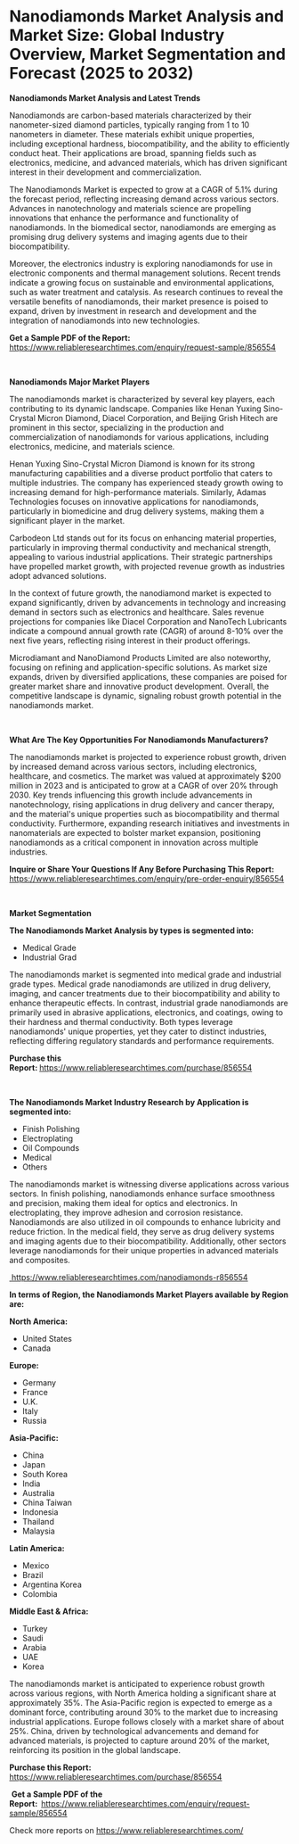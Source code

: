 <p><h1>Nanodiamonds Market Analysis and Market Size: Global Industry Overview, Market Segmentation and Forecast (2025 to 2032)</h1></p><p><strong>Nanodiamonds Market Analysis and Latest Trends</strong></p>
<p><p>Nanodiamonds are carbon-based materials characterized by their nanometer-sized diamond particles, typically ranging from 1 to 10 nanometers in diameter. These materials exhibit unique properties, including exceptional hardness, biocompatibility, and the ability to efficiently conduct heat. Their applications are broad, spanning fields such as electronics, medicine, and advanced materials, which has driven significant interest in their development and commercialization.</p><p>The Nanodiamonds Market is expected to grow at a CAGR of 5.1% during the forecast period, reflecting increasing demand across various sectors. Advances in nanotechnology and materials science are propelling innovations that enhance the performance and functionality of nanodiamonds. In the biomedical sector, nanodiamonds are emerging as promising drug delivery systems and imaging agents due to their biocompatibility.</p><p>Moreover, the electronics industry is exploring nanodiamonds for use in electronic components and thermal management solutions. Recent trends indicate a growing focus on sustainable and environmental applications, such as water treatment and catalysis. As research continues to reveal the versatile benefits of nanodiamonds, their market presence is poised to expand, driven by investment in research and development and the integration of nanodiamonds into new technologies.</p></p>
<p><strong>Get a Sample PDF of the Report:&nbsp;</strong> <a href="https://www.reliableresearchtimes.com/enquiry/request-sample/856554?utm_campaign=2205&utm_medium=2&utm_source=Github&utm_content=ia&utm_term=31032025&utm_id=nanodiamonds">https://www.reliableresearchtimes.com/enquiry/request-sample/856554</a></p>
<p>&nbsp;</p>
<p><strong>Nanodiamonds Major Market Players</strong></p>
<p><p>The nanodiamonds market is characterized by several key players, each contributing to its dynamic landscape. Companies like Henan Yuxing Sino-Crystal Micron Diamond, Diacel Corporation, and Beijing Grish Hitech are prominent in this sector, specializing in the production and commercialization of nanodiamonds for various applications, including electronics, medicine, and materials science.</p><p>Henan Yuxing Sino-Crystal Micron Diamond is known for its strong manufacturing capabilities and a diverse product portfolio that caters to multiple industries. The company has experienced steady growth owing to increasing demand for high-performance materials. Similarly, Adamas Technologies focuses on innovative applications for nanodiamonds, particularly in biomedicine and drug delivery systems, making them a significant player in the market.</p><p>Carbodeon Ltd stands out for its focus on enhancing material properties, particularly in improving thermal conductivity and mechanical strength, appealing to various industrial applications. Their strategic partnerships have propelled market growth, with projected revenue growth as industries adopt advanced solutions.</p><p>In the context of future growth, the nanodiamond market is expected to expand significantly, driven by advancements in technology and increasing demand in sectors such as electronics and healthcare. Sales revenue projections for companies like Diacel Corporation and NanoTech Lubricants indicate a compound annual growth rate (CAGR) of around 8-10% over the next five years, reflecting rising interest in their product offerings.</p><p>Microdiamant and NanoDiamond Products Limited are also noteworthy, focusing on refining and application-specific solutions. As market size expands, driven by diversified applications, these companies are poised for greater market share and innovative product development. Overall, the competitive landscape is dynamic, signaling robust growth potential in the nanodiamonds market.</p></p>
<p>&nbsp;</p>
<p><strong>What Are The Key Opportunities For Nanodiamonds Manufacturers?</strong></p>
<p><p>The nanodiamonds market is projected to experience robust growth, driven by increased demand across various sectors, including electronics, healthcare, and cosmetics. The market was valued at approximately $200 million in 2023 and is anticipated to grow at a CAGR of over 20% through 2030. Key trends influencing this growth include advancements in nanotechnology, rising applications in drug delivery and cancer therapy, and the material's unique properties such as biocompatibility and thermal conductivity. Furthermore, expanding research initiatives and investments in nanomaterials are expected to bolster market expansion, positioning nanodiamonds as a critical component in innovation across multiple industries.</p></p>
<p><strong>Inquire or Share Your Questions If Any Before Purchasing This Report:</strong> <a href="https://www.reliableresearchtimes.com/enquiry/pre-order-enquiry/856554?utm_campaign=2205&utm_medium=2&utm_source=Github&utm_content=ia&utm_term=31032025&utm_id=nanodiamonds">https://www.reliableresearchtimes.com/enquiry/pre-order-enquiry/856554</a></p>
<p>&nbsp;</p>
<p><strong>Market Segmentation</strong></p>
<p><strong>The Nanodiamonds Market Analysis by types is segmented into:</strong></p>
<p><ul><li>Medical Grade</li><li>Industrial Grad</li></ul></p>
<p><p>The nanodiamonds market is segmented into medical grade and industrial grade types. Medical grade nanodiamonds are utilized in drug delivery, imaging, and cancer treatments due to their biocompatibility and ability to enhance therapeutic effects. In contrast, industrial grade nanodiamonds are primarily used in abrasive applications, electronics, and coatings, owing to their hardness and thermal conductivity. Both types leverage nanodiamonds' unique properties, yet they cater to distinct industries, reflecting differing regulatory standards and performance requirements.</p></p>
<p><strong>Purchase this Report:&nbsp;</strong><a href="https://www.reliableresearchtimes.com/purchase/856554?utm_campaign=2205&utm_medium=2&utm_source=Github&utm_content=ia&utm_term=31032025&utm_id=nanodiamonds">https://www.reliableresearchtimes.com/purchase/856554</a></p>
<p>&nbsp;</p>
<p><strong>The Nanodiamonds Market Industry Research by Application is segmented into:</strong></p>
<p><ul><li>Finish Polishing</li><li>Electroplating</li><li>Oil Compounds</li><li>Medical</li><li>Others</li></ul></p>
<p><p>The nanodiamonds market is witnessing diverse applications across various sectors. In finish polishing, nanodiamonds enhance surface smoothness and precision, making them ideal for optics and electronics. In electroplating, they improve adhesion and corrosion resistance. Nanodiamonds are also utilized in oil compounds to enhance lubricity and reduce friction. In the medical field, they serve as drug delivery systems and imaging agents due to their biocompatibility. Additionally, other sectors leverage nanodiamonds for their unique properties in advanced materials and composites.</p></p>
<p><a href="https://www.reliableresearchtimes.com/nanodiamonds-r856554?utm_campaign=2205&utm_medium=2&utm_source=Github&utm_content=ia&utm_term=31032025&utm_id=nanodiamonds">&nbsp;https://www.reliableresearchtimes.com/nanodiamonds-r856554</a></p>
<p><strong>In terms of Region, the Nanodiamonds Market Players available by Region are:</strong></p>
<p>
    <p> <strong> North America: </strong>
        <ul>
            <li>United States</li>
            <li>Canada</li>
        </ul>
        </p> 
    <p> <strong> Europe: </strong>
        <ul>
            <li>Germany</li>
            <li>France</li>
            <li>U.K.</li>
            <li>Italy</li>
            <li>Russia</li>
        </ul>
        </p> 
    <p> <strong> Asia-Pacific: </strong>
        <ul>
            <li>China</li>
            <li>Japan</li>
            <li>South Korea</li>
            <li>India</li>
            <li>Australia</li>
            <li>China Taiwan</li>
            <li>Indonesia</li>
            <li>Thailand</li>
            <li>Malaysia</li>
        </ul>
        </p> 
    <p> <strong> Latin America: </strong>
        <ul>
            <li>Mexico</li>
            <li>Brazil</li>
            <li>Argentina Korea</li>
            <li>Colombia</li>
        </ul>
        </p> 
    <p> <strong> Middle East & Africa: </strong>
        <ul>
            <li>Turkey</li>
            <li>Saudi</li>
            <li>Arabia</li>
            <li>UAE</li>
            <li>Korea</li>
        </ul>
    </p>
    </p>
<p><p>The nanodiamonds market is anticipated to experience robust growth across various regions, with North America holding a significant share at approximately 35%. The Asia-Pacific region is expected to emerge as a dominant force, contributing around 30% to the market due to increasing industrial applications. Europe follows closely with a market share of about 25%. China, driven by technological advancements and demand for advanced materials, is projected to capture around 20% of the market, reinforcing its position in the global landscape.</p></p>
<p><strong>Purchase this Report: </strong><a href="https://www.reliableresearchtimes.com/purchase/856554?utm_campaign=2205&utm_medium=2&utm_source=Github&utm_content=ia&utm_term=31032025&utm_id=nanodiamonds">https://www.reliableresearchtimes.com/purchase/856554</a></p>
<p>&nbsp;<strong>Get a Sample PDF of the Report:&nbsp;&nbsp;</strong><a href="https://www.reliableresearchtimes.com/enquiry/request-sample/856554?utm_campaign=2205&utm_medium=2&utm_source=Github&utm_content=ia&utm_term=31032025&utm_id=nanodiamonds">https://www.reliableresearchtimes.com/enquiry/request-sample/856554</a></p>
<p><strong></strong></p>
<p>Check more reports on <a href="https://www.reliableresearchtimes.com/?utm_campaign=2205&utm_medium=2&utm_source=Github&utm_content=ia&utm_term=31032025&utm_id=nanodiamonds">https://www.reliableresearchtimes.com/</a></p>